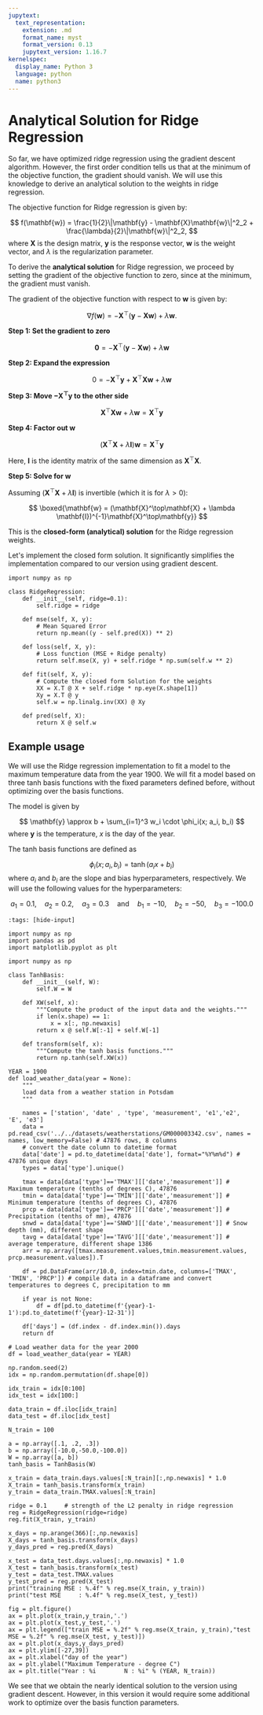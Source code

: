 ```yaml
---
jupytext:
  text_representation:
    extension: .md
    format_name: myst
    format_version: 0.13
    jupytext_version: 1.16.7
kernelspec:
  display_name: Python 3
  language: python
  name: python3
---
```

# Analytical Solution for Ridge Regression
So far, we have optimized ridge regression using the gradient descent algorithm.
However, the first order condition tells us that at the minimum of the objective function, the gradient should vanish. We will use this knowledge to derive an analytical solution to the weights in ridge regression.

The objective function for Ridge regression is given by:

$$
  f(\mathbf{w}) = \frac{1}{2}\|\mathbf{y} - \mathbf{X}\mathbf{w}\|^2_2 + \frac{\lambda}{2}\|\mathbf{w}\|^2_2,
$$
where $\mathbf{X}$ is the design matrix, $\mathbf{y}$ is the response vector, $\mathbf{w}$ is the weight vector, and $\lambda$ is the regularization parameter.

To derive the **analytical solution** for Ridge regression, we proceed by setting the gradient of the objective function to zero, since at the minimum, the gradient must vanish.

The gradient of the objective function with respect to $\mathbf{w}$ is given by:

$$
\nabla f(\mathbf{w}) = -\mathbf{X}^\top(\mathbf{y} - \mathbf{X}\mathbf{w}) + \lambda\mathbf{w}.
$$

**Step 1: Set the gradient to zero**

$$
\mathbf{0} = -\mathbf{X}^\top(\mathbf{y} - \mathbf{X}\mathbf{w}) + \lambda\mathbf{w}
$$

**Step 2: Expand the expression**

$$
0 = -\mathbf{X}^\top\mathbf{y} + \mathbf{X}^\top\mathbf{X}\mathbf{w} + \lambda\mathbf{w}
$$

**Step 3: Move $-\mathbf{X}^\top\mathbf{y}$ to the other side**

$$
\mathbf{X}^\top\mathbf{X}\mathbf{w} + \lambda\mathbf{w} = \mathbf{X}^\top\mathbf{y}
$$

**Step 4: Factor out $\mathbf{w}$**

$$
(\mathbf{X}^\top\mathbf{X} + \lambda \mathbf{I})\mathbf{w} = \mathbf{X}^\top\mathbf{y}
$$

Here, $\mathbf{I}$ is the identity matrix of the same dimension as $\mathbf{X}^\top\mathbf{X}$.

**Step 5: Solve for $\mathbf{w}$**

Assuming $(\mathbf{X}^\top\mathbf{X} + \lambda \mathbf{I})$ is invertible (which it is for $\lambda > 0$):

$$
\boxed{\mathbf{w} = (\mathbf{X}^\top\mathbf{X} + \lambda \mathbf{I})^{-1}\mathbf{X}^\top\mathbf{y}}
$$

This is the **closed-form (analytical) solution** for the Ridge regression weights.

Let's implement the closed form solution. It significantly simplifies the implementation compared to our version using gradient descent.

```{code-cell} ipython3
import numpy as np

class RidgeRegression:
    def __init__(self, ridge=0.1):
        self.ridge = ridge

    def mse(self, X, y):
        # Mean Squared Error
        return np.mean((y - self.pred(X)) ** 2)
    
    def loss(self, X, y):
        # Loss function (MSE + Ridge penalty)
        return self.mse(X, y) + self.ridge * np.sum(self.w ** 2)

    def fit(self, X, y):
        # Compute the closed form Solution for the weights
        XX = X.T @ X + self.ridge * np.eye(X.shape[1])  
        Xy = X.T @ y
        self.w = np.linalg.inv(XX) @ Xy

    def pred(self, X):
        return X @ self.w
```

## Example usage

We will use the Ridge regression implementation to fit a model to the maximum temperature data from the year 1900. We will fit a model based on three tanh basis functions with the fixed parameters defined before, without optimizing over the basis functions.

The model is given by

$$
  \mathbf{y} \approx b + \sum_{i=1}^3 w_i \cdot \phi_i(x; a_i, b_i) 
$$
where $\mathbf{y}$ is the temperature, $x$ is the day of the year.

The tanh basis functions are defined as

$$
  \phi_i(x; a_i, b_i) = \tanh(a_i x + b_i)
$$
where $a_i$ and $b_i$ are the slope and bias hyperparameters, respectively.
We will use the following values for the hyperparameters:

$$
  a_1 = 0.1, \quad a_2 = 0.2, \quad a_3 = 0.3 \quad \text{and} \quad  b_1 = -10, \quad b_2 = -50, \quad b_3 = -100.0
$$


```{code-cell} ipython3
:tags: [hide-input]

import numpy as np
import pandas as pd
import matplotlib.pyplot as plt

import numpy as np

class TanhBasis:
    def __init__(self, W):
        self.W = W

    def XW(self, x):
        """Compute the product of the input data and the weights."""
        if len(x.shape) == 1:
            x = x[:, np.newaxis]
        return x @ self.W[:-1] + self.W[-1]

    def transform(self, x):
        """Compute the tanh basis functions."""
        return np.tanh(self.XW(x))

YEAR = 1900
def load_weather_data(year = None):
    """
    load data from a weather station in Potsdam
    """

    names = ['station', 'date' , 'type', 'measurement', 'e1','e2', 'E', 'e3']
    data = pd.read_csv('../../datasets/weatherstations/GM000003342.csv', names = names, low_memory=False) # 47876 rows, 8 columns
    # convert the date column to datetime format
    data['date'] = pd.to_datetime(data['date'], format="%Y%m%d") # 47876 unique days
    types = data['type'].unique()

    tmax = data[data['type']=='TMAX'][['date','measurement']] # Maximum temperature (tenths of degrees C), 47876
    tmin = data[data['type']=='TMIN'][['date','measurement']] # Minimum temperature (tenths of degrees C), 47876
    prcp = data[data['type']=='PRCP'][['date','measurement']] # Precipitation (tenths of mm), 47876
    snwd = data[data['type']=='SNWD'][['date','measurement']] # Snow depth (mm), different shape
    tavg = data[data['type']=='TAVG'][['date','measurement']] # average temperature, different shape 1386
    arr = np.array([tmax.measurement.values,tmin.measurement.values, prcp.measurement.values]).T 

    df = pd.DataFrame(arr/10.0, index=tmin.date, columns=['TMAX', 'TMIN', 'PRCP']) # compile data in a dataframe and convert temperatures to degrees C, precipitation to mm

    if year is not None:
        df = df[pd.to_datetime(f'{year}-1-1'):pd.to_datetime(f'{year}-12-31')]
    
    df['days'] = (df.index - df.index.min()).days
    return df

# Load weather data for the year 2000
df = load_weather_data(year = YEAR)

np.random.seed(2)
idx = np.random.permutation(df.shape[0])

idx_train = idx[0:100]
idx_test = idx[100:]

data_train = df.iloc[idx_train]
data_test = df.iloc[idx_test]

N_train = 100

a = np.array([.1, .2, .3])
b = np.array([-10.0,-50.0,-100.0])
W = np.array([a, b])
tanh_basis = TanhBasis(W)

x_train = data_train.days.values[:N_train][:,np.newaxis] * 1.0
X_train = tanh_basis.transform(x_train)
y_train = data_train.TMAX.values[:N_train]

ridge = 0.1     # strength of the L2 penalty in ridge regression
reg = RidgeRegression(ridge=ridge)
reg.fit(X_train, y_train)

x_days = np.arange(366)[:,np.newaxis]
X_days = tanh_basis.transform(x_days)
y_days_pred = reg.pred(X_days)

x_test = data_test.days.values[:,np.newaxis] * 1.0
X_test = tanh_basis.transform(x_test)
y_test = data_test.TMAX.values
y_test_pred = reg.pred(X_test)
print("training MSE : %.4f" % reg.mse(X_train, y_train))
print("test MSE     : %.4f" % reg.mse(X_test, y_test))

fig = plt.figure()
ax = plt.plot(x_train,y_train,'.')
ax = plt.plot(x_test,y_test,'.')
ax = plt.legend(["train MSE = %.2f" % reg.mse(X_train, y_train),"test MSE = %.2f" % reg.mse(X_test, y_test)])
ax = plt.plot(x_days,y_days_pred)
ax = plt.ylim([-27,39])
ax = plt.xlabel("day of the year")
ax = plt.ylabel("Maximum Temperature - degree C")
ax = plt.title("Year : %i        N : %i" % (YEAR, N_train))
```
We see that we obtain the nearly identical solution to the version using gradient descent.
However, in this version it would require some additional work to optimize over the basis function parameters.